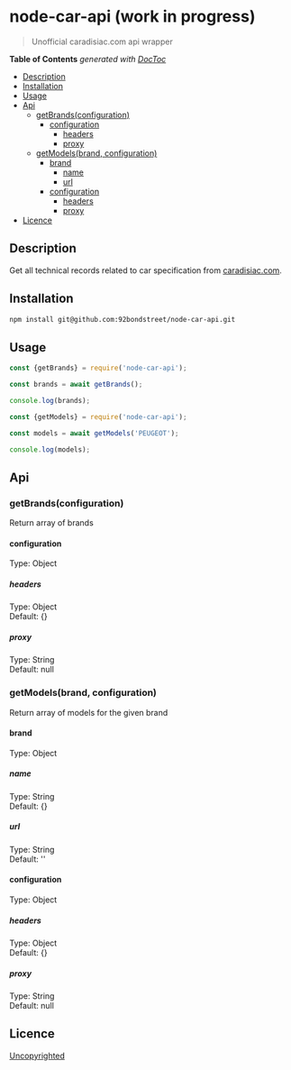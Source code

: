 # node-car-api (work in progress)

> Unofficial caradisiac.com api wrapper

<!-- START doctoc generated TOC please keep comment here to allow auto update -->
<!-- DON'T EDIT THIS SECTION, INSTEAD RE-RUN doctoc TO UPDATE -->
**Table of Contents**  *generated with [DocToc](https://github.com/thlorenz/doctoc)*

- [Description](#description)
- [Installation](#installation)
- [Usage](#usage)
- [Api](#api)
  - [getBrands(configuration)](#getbrandsconfiguration)
    - [configuration](#configuration)
      - [headers](#headers)
      - [proxy](#proxy)
  - [getModels(brand, configuration)](#getmodelsbrand-configuration)
    - [brand](#brand)
      - [name](#name)
      - [url](#url)
    - [configuration](#configuration-1)
      - [headers](#headers-1)
      - [proxy](#proxy-1)
- [Licence](#licence)

<!-- END doctoc generated TOC please keep comment here to allow auto update -->

## Description

Get all technical records related to car specification from [caradisiac.com](http://www.caradisiac.com/fiches-techniques).

## Installation

```sh
npm install git@github.com:92bondstreet/node-car-api.git
```

## Usage

```js
const {getBrands} = require('node-car-api');

const brands = await getBrands();

console.log(brands);
```

```js
const {getModels} = require('node-car-api');

const models = await getModels('PEUGEOT');

console.log(models);
```

## Api

### getBrands(configuration)

Return array of brands

#### configuration

Type: Object

##### headers

Type: Object<br>
Default: {}

##### proxy

Type: String<br>
Default: null

### getModels(brand, configuration)

Return array of models for the given brand

#### brand

Type: Object

##### name

Type: String<br>
Default: {}

##### url

Type: String<br>
Default: ''


#### configuration

Type: Object

##### headers

Type: Object<br>
Default: {}

##### proxy

Type: String<br>
Default: null


## Licence

[Uncopyrighted](http://zenhabits.net/uncopyright/)
